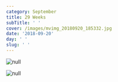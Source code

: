 ```yaml
---
category: September
title: 29 Weeks
subTitle: ' '
cover: /images/mvimg_20180920_185332.jpg
date: '2018-09-20'
day: ' '
slug: ' '
---
```

![null](/images/mvimg_20180920_185332.jpg)

![null](/images/mvimg_20180920_191410.jpg)
